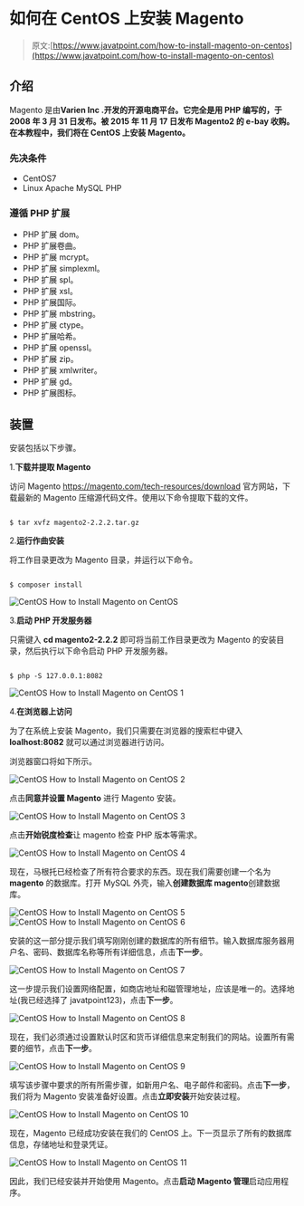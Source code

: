 # 如何在 CentOS 上安装 Magento

> 原文:[https://www.javatpoint.com/how-to-install-magento-on-centos](https://www.javatpoint.com/how-to-install-magento-on-centos)

## 介绍

Magento 是由**Varien Inc .**开发的开源电商平台。它完全是用 PHP 编写的，于 2008 年 3 月 31 日**发布。被 2015 年 11 月 17 日发布 Magento2 的 e-bay 收购。在本教程中，我们将在 CentOS 上安装 Magento。**

### 先决条件

*   CentOS7
*   Linux Apache MySQL PHP

### 遵循 PHP 扩展

*   PHP 扩展 dom。
*   PHP 扩展卷曲。
*   PHP 扩展 mcrypt。
*   PHP 扩展 simplexml。
*   PHP 扩展 spl。
*   PHP 扩展 xsl。
*   PHP 扩展国际。
*   PHP 扩展 mbstring。
*   PHP 扩展 ctype。
*   PHP 扩展哈希。
*   PHP 扩展 openssl。
*   PHP 扩展 zip。
*   PHP 扩展 xmlwriter。
*   PHP 扩展 gd。
*   PHP 扩展图标。

## 装置

安装包括以下步骤。

1.**下载并提取 Magento**

访问 Magento https://magento.com/tech-resources/download 官方网站，下载最新的 Magento 压缩源代码文件。使用以下命令提取下载的文件。

```

$ tar xvfz magento2-2.2.2.tar.gz 

```

2.**运行作曲安装**

将工作目录更改为 Magento 目录，并运行以下命令。

```

$ composer install 

```

![CentOS How to Install Magento on CentOS](../Images/a77ee019e5e9107b0250e7c309903596.png)

3.**启动 PHP 开发服务器**

只需键入 **cd magento2-2.2.2** 即可将当前工作目录更改为 Magento 的安装目录，然后执行以下命令启动 PHP 开发服务器。

```

$ php -S 127.0.0.1:8082 

```

![CentOS How to Install Magento on CentOS 1](../Images/9d2bc641700879501bcd115ada222a09.png)

4.**在浏览器上访问**

为了在系统上安装 Magento，我们只需要在浏览器的搜索栏中键入 **loalhost:8082** 就可以通过浏览器进行访问。

浏览器窗口将如下所示。

![CentOS How to Install Magento on CentOS 2](../Images/0de6d2623900ba90fcd240cdd62af90d.png)

点击**同意并设置 Magento** 进行 Magento 安装。

![CentOS How to Install Magento on CentOS 3](../Images/ac43e31758f3d35410d2b02140c8d1d7.png)

点击**开始锐度检查**让 magento 检查 PHP 版本等需求。

![CentOS How to Install Magento on CentOS 4](../Images/356578cd63a2ed833f97926a81008620.png)

现在，马根托已经检查了所有符合要求的东西。现在我们需要创建一个名为 **magento** 的数据库。打开 MySQL 外壳，输入**创建数据库 magento**创建数据库。

![CentOS How to Install Magento on CentOS 5](../Images/392c318b16c222de87ce3d1f21aad22b.png) ![CentOS How to Install Magento on CentOS 6](../Images/02bca8e2156a61c9a02ea99f5441a16d.png)

安装的这一部分提示我们填写刚刚创建的数据库的所有细节。输入数据库服务器用户名、密码、数据库名称等所有详细信息，点击**下一步**。

![CentOS How to Install Magento on CentOS 7](../Images/52114d80bed08ac330a87738c3dd48af.png)

这一步提示我们设置网络配置，如商店地址和磁管理地址，应该是唯一的。选择地址(我已经选择了 javatpoint123)，点击**下一步**。

![CentOS How to Install Magento on CentOS 8](../Images/c5234cd2748f7576bcbc93adf2014f5f.png)

现在，我们必须通过设置默认时区和货币详细信息来定制我们的网站。设置所有需要的细节，点击**下一步**。

![CentOS How to Install Magento on CentOS 9](../Images/372f2cd41bfd4fa4be18dd47cb1a9fcb.png)

填写该步骤中要求的所有所需步骤，如新用户名、电子邮件和密码。点击**下一步**，我们将为 Magento 安装准备好设置。点击**立即安装**开始安装过程。

![CentOS How to Install Magento on CentOS 10](../Images/bfbcbf809b09b9385a5bb591d0506bb5.png)

现在，Magento 已经成功安装在我们的 CentOS 上。下一页显示了所有的数据库信息，存储地址和登录凭证。

![CentOS How to Install Magento on CentOS 11](../Images/070b007a31be0d8a8620ba50882840fb.png)

因此，我们已经安装并开始使用 Magento。点击**启动 Magento 管理**启动应用程序。